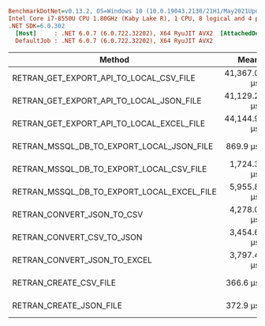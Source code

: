 ``` ini

BenchmarkDotNet=v0.13.2, OS=Windows 10 (10.0.19043.2130/21H1/May2021Update)
Intel Core i7-8550U CPU 1.80GHz (Kaby Lake R), 1 CPU, 8 logical and 4 physical cores
.NET SDK=6.0.302
  [Host]     : .NET 6.0.7 (6.0.722.32202), X64 RyuJIT AVX2  [AttachedDebugger]
  DefaultJob : .NET 6.0.7 (6.0.722.32202), X64 RyuJIT AVX2


```
|                                     Method |        Mean |     Error |      StdDev |      Median |     Gen0 |     Gen1 |     Gen2 |  Allocated |
|------------------------------------------- |------------:|----------:|------------:|------------:|---------:|---------:|---------:|-----------:|
|    RETRAN_GET_EXPORT_API_TO_LOCAL_CSV_FILE | 41,367.0 μs | 756.92 μs | 1,458.32 μs | 41,104.0 μs |        - |        - |        - |    66.8 KB |
|   RETRAN_GET_EXPORT_API_TO_LOCAL_JSON_FILE | 41,129.2 μs | 816.55 μs | 1,430.12 μs | 40,837.0 μs |        - |        - |        - |   31.42 KB |
|  RETRAN_GET_EXPORT_API_TO_LOCAL_EXCEL_FILE | 44,144.9 μs | 737.06 μs |   653.38 μs | 44,172.4 μs | 750.0000 | 166.6667 |        - | 3854.27 KB |
|  RETRAN_MSSQL_DB_TO_EXPORT_LOCAL_JSON_FILE |    869.9 μs |  31.28 μs |    89.24 μs |    852.8 μs |  15.6250 |   7.8125 |        - |   63.98 KB |
|   RETRAN_MSSQL_DB_TO_EXPORT_LOCAL_CSV_FILE |  1,724.3 μs |  91.87 μs |   265.06 μs |  1,659.4 μs |  29.2969 |   9.7656 |        - |  125.14 KB |
| RETRAN_MSSQL_DB_TO_EXPORT_LOCAL_EXCEL_FILE |  5,955.8 μs | 235.46 μs |   690.57 μs |  5,578.6 μs | 937.5000 | 382.8125 |        - | 4383.74 KB |
|                 RETRAN_CONVERT_JSON_TO_CSV |  4,278.0 μs |  79.26 μs |   186.82 μs |  4,257.5 μs | 351.5625 | 179.6875 |  93.7500 | 2051.53 KB |
|                 RETRAN_CONVERT_CSV_TO_JSON |  3,454.6 μs |  58.29 μs |    51.68 μs |  3,474.7 μs | 273.4375 | 164.0625 | 109.3750 | 1754.58 KB |
|               RETRAN_CONVERT_JSON_TO_EXCEL |  3,797.4 μs |  70.49 μs |    65.93 μs |  3,781.7 μs | 796.8750 | 304.6875 |        - | 3834.64 KB |
|                     RETRAN_CREATE_CSV_FILE |    366.6 μs |   6.71 μs |     5.60 μs |    367.9 μs |        - |        - |        - |    1.01 KB |
|                    RETRAN_CREATE_JSON_FILE |    372.9 μs |   4.96 μs |     4.15 μs |    372.9 μs |        - |        - |        - |    1.03 KB |
